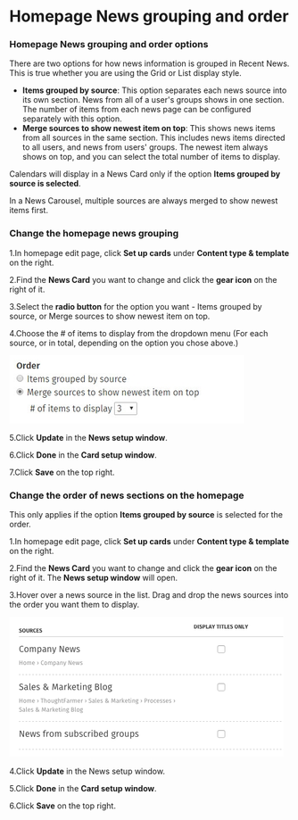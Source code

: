 # Homepage News grouping and order



### Homepage News grouping and order options <a id="section7"></a>

There are two options for how news information is grouped in Recent News. This is true whether you are using the Grid or List display style.

* **Items grouped by source**: This option separates each news source into its own section. News from all of a user's groups shows in one section. The number of items from each news page can be configured separately with this option.
* **Merge sources to show newest item on top**: This shows news items from all sources in the same section. This includes news items directed to all users, and news from users' groups. The newest item always shows on top, and you can select the total number of items to display.

Calendars will display in a News Card only if the option **Items grouped by source is selected**.  
  
In a News Carousel, multiple sources are always merged to show newest items first.

### Change the homepage news grouping <a id="section8"></a>

1.In homepage edit page, click **Set up cards** under **Content type & template** on the right.

2.Find the **News Card** you want to change and click the **gear icon** on the right of it.

3.Select the **radio button** for the option you want - Items grouped by source, or Merge sources to show newest item on top.

4.Choose the \# of items to display from the dropdown menu \(For each source, or in total, depending on the option you chose above.\)

![](../../../../../.gitbook/assets/1%20%28120%29.jpg)



5.Click **Update** in the **News setup window**.

6.Click **Done** in the **Card setup window**.

7.Click **Save** on the top right.

### Change the order of news sections on the homepage <a id="section6"></a>

This only applies if the option **Items grouped by source** is selected for the order.

1.In homepage edit page, click **Set up cards** under **Content type & template** on the right.

2.Find the **News Card** you want to change and click the **gear icon** on the right of it. The **News setup window** will open.

3.Hover over a news source in the list. Drag and drop the news sources into the order you want them to display.

![](../../../../../.gitbook/assets/2%20%2812%29.png)



4.Click **Update** in the News setup window.

5.Click **Done** in the **Card setup window**.

6.Click **Save** on the top right.


